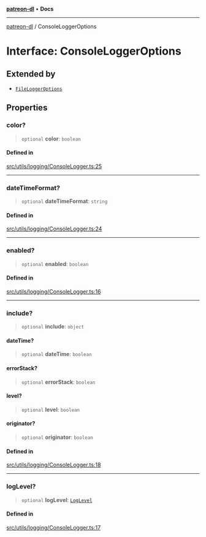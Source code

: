 [**patreon-dl**](../README.md) • **Docs**

***

[patreon-dl](../README.md) / ConsoleLoggerOptions

# Interface: ConsoleLoggerOptions

## Extended by

- [`FileLoggerOptions`](FileLoggerOptions.md)

## Properties

### color?

> `optional` **color**: `boolean`

#### Defined in

[src/utils/logging/ConsoleLogger.ts:25](https://github.com/patrickkfkan/patreon-dl/blob/7168e7165dfd3021aec234ee0e8458b1a8040c70/src/utils/logging/ConsoleLogger.ts#L25)

***

### dateTimeFormat?

> `optional` **dateTimeFormat**: `string`

#### Defined in

[src/utils/logging/ConsoleLogger.ts:24](https://github.com/patrickkfkan/patreon-dl/blob/7168e7165dfd3021aec234ee0e8458b1a8040c70/src/utils/logging/ConsoleLogger.ts#L24)

***

### enabled?

> `optional` **enabled**: `boolean`

#### Defined in

[src/utils/logging/ConsoleLogger.ts:16](https://github.com/patrickkfkan/patreon-dl/blob/7168e7165dfd3021aec234ee0e8458b1a8040c70/src/utils/logging/ConsoleLogger.ts#L16)

***

### include?

> `optional` **include**: `object`

#### dateTime?

> `optional` **dateTime**: `boolean`

#### errorStack?

> `optional` **errorStack**: `boolean`

#### level?

> `optional` **level**: `boolean`

#### originator?

> `optional` **originator**: `boolean`

#### Defined in

[src/utils/logging/ConsoleLogger.ts:18](https://github.com/patrickkfkan/patreon-dl/blob/7168e7165dfd3021aec234ee0e8458b1a8040c70/src/utils/logging/ConsoleLogger.ts#L18)

***

### logLevel?

> `optional` **logLevel**: [`LogLevel`](../type-aliases/LogLevel.md)

#### Defined in

[src/utils/logging/ConsoleLogger.ts:17](https://github.com/patrickkfkan/patreon-dl/blob/7168e7165dfd3021aec234ee0e8458b1a8040c70/src/utils/logging/ConsoleLogger.ts#L17)
